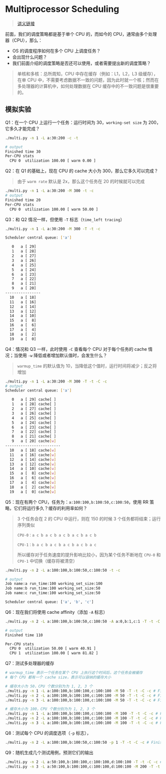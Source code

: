# Multiprocessor Scheduling

> [讲义链接](https://pages.cs.wisc.edu/~remzi/OSTEP/cpu-sched-multi.pdf)

前面，我们的调度策略都是基于单个 CPU 的，而如今的 CPU，通常由多个处理器（CPU），那么：

- OS 的调度程序如何在多个 CPU 上调度任务？
- 会出现什么问题？
- 我们前面介绍的调度策略是否还可以使用，或者需要提出新的调度策略？

> 单核和多核：总所周知，CPU 中存在缓存（例如：L1，L2，L3 级缓存），在单 CPU 中，不需要考虑数据不一致的问题，因为此时就一个核；然而在多处理器的计算机中，如何处理数据在 CPU 缓存中的不一致问题是很重要的。



## 模拟实验

Q1：在一个 CPU 上运行一个任务：运行时间为 30，`working-set size` 为 200，它多久才能完成？

```bash
./multi.py -n 1 -L a:30:200 -c -t

# output
Finished time 30
Per-CPU stats
  CPU 0  utilization 100.00 [ warm 0.00 ]
```



Q2：在 Q1 的基础上，现在 CPU 的 cache 大小为 300，那么它多久可以完成？

> 由于 `warm rate` 默认是 2x，那么这个任务在 20 的时候就可以完成

```bash
./multi.py -n 1 -L a:30:200 -M 300 -t -c
# output
Finished time 20
Per-CPU stats
  CPU 0  utilization 100.00 [ warm 50.00 ]
```



Q3：和 Q2 情况一样，但使用 `-T` 标志（`time_left tracing`）

```bash
./multi.py -n 1 -L a:30:200 -M 300 -T -t -c

Scheduler central queue: ['a']

   0   a [ 29]      
   1   a [ 28]      
   2   a [ 27]      
   3   a [ 26]      
   4   a [ 25]      
   5   a [ 24]      
   6   a [ 23]      
   7   a [ 22]      
   8   a [ 21]      
   9   a [ 20]      
----------------
  10   a [ 18]      
  11   a [ 16]      
  12   a [ 14]      
  13   a [ 12]      
  14   a [ 10]      
  15   a [  8]      
  16   a [  6]      
  17   a [  4]      
  18   a [  2]      
  19   a [  0]
```



Q4：情况和 Q3 一样，此时使用 `-C` 查看每个 CPU 对于每个任务的 cache 情况；当使用 `-w` 降低或者增加默认值时，会发生什么？

> `warmup_time` 的默认值为 10，当降低这个值时，运行时间将减少；反之将增加

```bash
./multi.py -n 1 -L a:30:200 -M 300 -T -t -C -c
# output
Scheduler central queue: ['a']

   0   a [ 29] cache[ ]     
   1   a [ 28] cache[ ]     
   2   a [ 27] cache[ ]     
   3   a [ 26] cache[ ]     
   4   a [ 25] cache[ ]     
   5   a [ 24] cache[ ]     
   6   a [ 23] cache[ ]     
   7   a [ 22] cache[ ]     
   8   a [ 21] cache[ ]     
   9   a [ 20] cache[w]     
-------------------------
  10   a [ 18] cache[w]     
  11   a [ 16] cache[w]     
  12   a [ 14] cache[w]     
  13   a [ 12] cache[w]     
  14   a [ 10] cache[w]     
  15   a [  8] cache[w]     
  16   a [  6] cache[w]     
  17   a [  4] cache[w]     
  18   a [  2] cache[w]     
  19   a [  0] cache[w]
```



Q5：现在有两个 CPU，任务为：`a:100:100,b:100:50,c:100:50`，使用 RR 策略，它们将运行多久？缓存的利用率如何？

> 3 个任务会在 2 的 CPU 中运行，则在 150 的时候 3 个任务都将结束；运行序列类似
>
> `CPU-0：a c b a c b a c b a c b a c b `
>
> `CPU-1：b a c b a c b a c b a c b a c `
>
> 所以缓存对于任务速度的提升影响比较小，因为某个任务不断地在 `CPU-0` 和 `CPU-1` 中切换（缓存将被清空）

```bash
./multi.py -n 2 -L a:100:100,b:100:50,c:100:50 -t -c

# output
Job name:a run_time:100 working_set_size:100
Job name:b run_time:100 working_set_size:50
Job name:c run_time:100 working_set_size:50

Scheduler central queue: ['a', 'b', 'c']
```



Q6：现在我们将使用 cache affinity（添加 `-A` 标志）

```bash
./multi.py -n 2 -L a:100:100,b:100:50,c:100:50 -A a:0,b:1,c:1 -T -t -C -c

# output
Finished time 110

Per-CPU stats
  CPU 0  utilization 50.00 [ warm 40.91 ]
  CPU 1  utilization 100.00 [ warm 81.82 ]
```



Q7：测试多处理器的缓存

```bash
# warmup_time 表示一个任务在某个 CPU 上执行这个时间后，这个任务会被缓存
# 每个 CPU 都有一个 cache size，表示可以容纳的缓存大小

# 缓存大小为 50，CPU 个数分别为为 1, 2, 3 个
./multi.py -n 1 -L a:100:100,b:100:100,c:100:100 -M 50 -T -t -C -c # Finished time 300
./multi.py -n 2 -L a:100:100,b:100:100,c:100:100 -M 50 -T -t -C -c # Finished time 150
./multi.py -n 3 -L a:100:100,b:100:100,c:100:100 -M 50 -T -t -C -c # Finished time 100

# 缓存大小为 100，CPU 个数分别为为 1, 2, 3 个
./multi.py -n 1 -L a:100:100,b:100:100,c:100:100 -M 100 -T -t -C -c # Finished time 300
./multi.py -n 2 -L a:100:100,b:100:100,c:100:100 -M 100 -T -t -C -c # Finished time 150
./multi.py -n 3 -L a:100:100,b:100:100,c:100:100 -M 100 -T -t -C -c # Finished time 55
```



Q8：测试每个 CPU 的调度选项（`-p` 标志），

```bash
./multi.py -n 2 -L a:100:100,b:100:50,c:100:50 -p 1 -T -t -C -c # Finished time 100
```



Q9：随机生成几个测试用例，预测它们的输出

```bash
./multi.py -n 2 -L a:50:100,b:100:100,c:100:100,d:100:100 -T -t -C -c # Finished time 180
./multi.py -n 3 -L a:50:100,b:100:100,c:100:100,d:100:100 -M 200 -T -t -C -c
```

